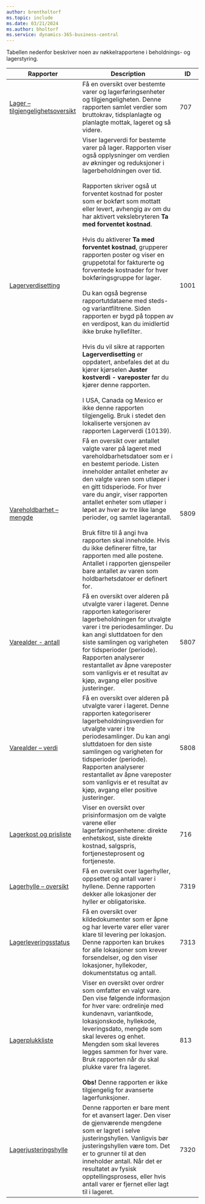 ```yaml
---
author: brentholtorf
ms.topic: include
ms.date: 03/21/2024
ms.author: bholtorf
ms.service: dynamics-365-business-central
---
```


Tabellen nedenfor beskriver noen av nøkkelrapportene i beholdnings- og lagerstyring.

| Rapporter | Description | ID | 
|---------|---------|---------|
|[Lager – tilgjengelighetsoversikt](https://businesscentral.dynamics.com?report=707)|Få en oversikt over bestemte varer og lagerføringsenheter og tilgjengeligheten. Denne rapporten samlet verdier som bruttokrav, tidsplanlagte og planlagte mottak, lageret og så videre. |707|
|[Lagerverdisetting](https://businesscentral.dynamics.com?report=1001)|Viser lagerverdi for bestemte varer på lager. Rapporten viser også opplysninger om verdien av økninger og reduksjoner i lagerbeholdningen over tid.<br><br>Rapporten skriver også ut forventet kostnad for poster som er bokført som mottatt eller levert, avhengig av om du har aktivert vekslebryteren **Ta med forventet kostnad**.<br><br>Hvis du aktiverer **Ta med forventet kostnad**, grupperer rapporten poster og viser en gruppetotal for fakturerte og forventede kostnader for hver bokføringsgruppe for lager.<br><br>Du kan også begrense rapportutdataene med steds- og variantfiltrene. Siden rapporten er bygd på toppen av en verdipost, kan du imidlertid ikke bruke hyllefilter.<br><br>Hvis du vil sikre at rapporten **Lagerverdisetting** er oppdatert, anbefales det at du kjører kjørselen **Juster kostverdi - vareposter** før du kjører denne rapporten.<br><br>I USA, Canada og Mexico er ikke denne rapporten tilgjengelig. Bruk i stedet den lokaliserte versjonen av rapporten Lagerverdi (10139).|1001|
|[Vareholdbarhet – mengde](https://businesscentral.dynamics.com?report=5809)|Få en oversikt over antallet valgte varer på lageret med vareholdbarhetsdatoer som er i en bestemt periode. Listen inneholder antallet enheter av den valgte varen som utløper i en gitt tidsperiode. For hver vare du angir, viser rapporten antallet enheter som utløper i løpet av hver av tre like lange perioder, og samlet lagerantall.<br><br>Bruk filtre til å angi hva rapporten skal inneholde. Hvis du ikke definerer filtre, tar rapporten med alle postene. Antallet i rapporten gjenspeiler bare antallet av varen som holdbarhetsdatoer er definert for.|5809|
|[Varealder - antall](https://businesscentral.dynamics.com?report=5807)|Få en oversikt over alderen på utvalgte varer i lageret. Denne rapporten kategoriserer lagerbeholdningen for utvalgte varer i tre periodesamlinger. Du kan angi sluttdatoen for den siste samlingen og varigheten for tidsperioder (periode). Rapporten analyserer restantallet av åpne vareposter som vanligvis er et resultat av kjøp, avgang eller positive justeringer.|5807|
|[Varealder – verdi](https://businesscentral.dynamics.com?report=5808)|Få en oversikt over alderen på utvalgte varer i lageret. Denne rapporten kategoriserer lagerbeholdningsverdien for utvalgte varer i tre periodesamlinger. Du kan angi sluttdatoen for den siste samlingen og varigheten for tidsperioder (periode). Rapporten analyserer restantallet av åpne vareposter som vanligvis er et resultat av kjøp, avgang eller positive justeringer.|5808|
|[Lagerkost og prisliste](https://businesscentral.dynamics.com?report=716)|Viser en oversikt over prisinformasjon om de valgte varene eller lagerføringsenhetene: direkte enhetskost, siste direkte kostnad, salgspris, fortjenesteprosent og fortjeneste. |716|
|[Lagerhylle – oversikt](https://businesscentral.dynamics.com?report=7319)|Få en oversikt over lagerhyller, oppsettet og antall varer i hyllene. Denne rapporten dekker alle lokasjoner der hyller er obligatoriske. |7319|
|[Lagerleveringsstatus](https://businesscentral.dynamics.com?report=7313)|Få en oversikt over kildedokumenter som er åpne og har leverte varer eller varer klare til levering per lokasjon. Denne rapporten kan brukes for alle lokasjoner som krever forsendelser, og den viser lokasjoner, hyllekoder, dokumentstatus og antall.|7313|
|[Lagerplukkliste](https://businesscentral.dynamics.com?report=813)|Viser en oversikt over ordrer som omfatter en valgt vare. Den vise følgende informasjon for hver vare: ordrelinje med kundenavn, variantkode, lokasjonskode, hyllekode, leveringsdato, mengde som skal leveres og enhet. Mengden som skal leveres legges sammen for hver vare. Bruk rapporten når du skal plukke varer fra lageret.<br><br>**Obs!** Denne rapporten er ikke tilgjengelig for avanserte lagerfunksjoner.|813|
|[Lagerjusteringshylle](https://businesscentral.dynamics.com?report=7320)|Denne rapporten er bare ment for et avansert lager. Den viser de gjenværende mengdene som er lagret i selve justeringshyllen. Vanligvis bør justeringshyllen være tom. Det er to grunner til at den inneholder antall. Når det er resultatet av fysisk opptellingsprosess, eller hvis antall varer er fjernet eller lagt til i lageret.|7320|
